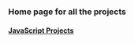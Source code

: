 ### Home page for all the projects
<h4>
    <a href="https://aqib-nawaz.github.io/javascript-projects/">JavaScript Projects</a>
</h4>